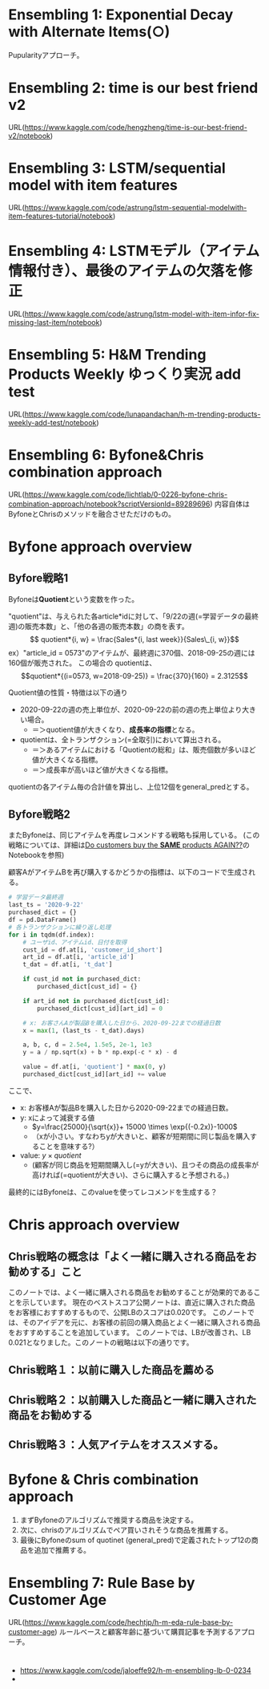 # Ensembling 1: Exponential Decay with Alternate Items(○)

Pupularityアプローチ。

# Ensembling 2: time is our best friend v2

URL(https://www.kaggle.com/code/hengzheng/time-is-our-best-friend-v2/notebook)

# Ensembling 3: LSTM/sequential model with item features

URL(https://www.kaggle.com/code/astrung/lstm-sequential-modelwith-item-features-tutorial/notebook)

# Ensembling 4: LSTMモデル（アイテム情報付き）、最後のアイテムの欠落を修正

URL(https://www.kaggle.com/code/astrung/lstm-model-with-item-infor-fix-missing-last-item/notebook)

# Ensembling 5: H&M Trending Products Weekly ゆっくり実況 add test

URL(https://www.kaggle.com/code/lunapandachan/h-m-trending-products-weekly-add-test/notebook)

# Ensembling 6: Byfone&Chris combination approach

URL(https://www.kaggle.com/code/lichtlab/0-0226-byfone-chris-combination-approach/notebook?scriptVersionId=89289696)
内容自体はByfoneとChrisのメソッドを融合させただけのもの。

# Byfone approach overview

## Byfore戦略1

Byfoneは**Quotient**という変数を作った。

"quotient"は、与えられた各article*idに対して、「9/22の週(=学習データの最終週)の販売本数」と、「他の各週の販売本数」の商を表す。
$$ quotient*{i, w} = \frac{Sales*{i, last week}}{Sales\_{i, w}}$$
ex）"article_id = 0573"のアイテムが、最終週に370個、2018-09-25の週には160個が販売された。
この場合の quotientは、
$$quotient*{(i=0573, w=2018-09-25)} = \frac{370}{160} = 2.3125$$

Quotient値の性質・特徴は以下の通り

- 2020-09-22の週の売上単位が、2020-09-22の前の週の売上単位より大きい場合。
  - ＝＞quotient値が大きくなり、**成長率の指標**となる。
- quotientは、全トランザクション(=全取引)において算出される。
  - ＝＞あるアイテムにおける「Quotientの総和」は、販売個数が多いほど値が大きくなる指標。
  - ＝＞成長率が高いほど値が大きくなる指標。

quotientの各アイテム毎の合計値を算出し、上位12個をgeneral_predとする。

## Byfore戦略2

またByfoneは、同じアイテムを再度レコメンドする戦略も採用している。
(この戦略については、詳細は[Do customers buy the **SAME** products AGAIN??](https://www.kaggle.com/code/lichtlab/do-customers-buy-the-same-products-again/notebook)のNotebookを参照)

顧客AがアイテムBを再び購入するかどうかの指標は、以下のコードで生成される。

```python
# 学習データ最終週
last_ts = '2020-9-22'
purchased_dict = {}
df = pd.DataFrame()
# 各トランザクションに繰り返し処理
for i in tqdm(df.index):
    # ユーザid、アイテムid、日付を取得
    cust_id = df.at[i, 'customer_id_short']
    art_id = df.at[i, 'article_id']
    t_dat = df.at[i, 't_dat']

    if cust_id not in purchased_dict:
        purchased_dict[cust_id] = {}

    if art_id not in purchased_dict[cust_id]:
        purchased_dict[cust_id][art_id] = 0

    # x: お客さんAが製品Bを購入した日から、2020-09-22までの経過日数
    x = max(1, (last_ts - t_dat).days)

    a, b, c, d = 2.5e4, 1.5e5, 2e-1, 1e3
    y = a / np.sqrt(x) + b * np.exp(-c * x) - d

    value = df.at[i, 'quotient'] * max(0, y)
    purchased_dict[cust_id][art_id] += value
```

ここで、

- x: お客様Aが製品Bを購入した日から2020-09-22までの経過日数。
- y: xによって減衰する値
  - $y=\frac{25000}{\sqrt{x}}+ 15000 \times \exp{(-0.2x)}-1000$
  - （xが小さい。すなわちyが大きいと、顧客が短期間に同じ製品を購入することを意味する?）
- value: $y \times quotient$
  - (顧客が同じ商品を短期間購入し(=yが大きい)、且つその商品の成長率が高ければ(=quotientが大きい)、さらに購入すると予想される。)

最終的にはByfoneは、このvalueを使ってレコメンドを生成する？

# Chris approach overview

## Chris戦略の概念は「よく一緒に購入される商品をお勧めする」こと

このノートでは、よく一緒に購入される商品をお勧めすることが効果的であることを示しています。
現在のベストスコア公開ノートは、直近に購入された商品をお客様におすすめするもので、公開LBのスコアは0.020です。
このノートでは、そのアイデアを元に、お客様の前回の購入商品とよく一緒に購入される商品をおすすめすることを追加しています。
このノートでは、LBが改善され、LB 0.021となりました。このノートの戦略は以下の通りです。

## Chris戦略１：以前に購入した商品を薦める
## Chris戦略２：以前購入した商品と一緒に購入された商品をお勧めする
## Chris戦略３：人気アイテムをオススメする。

# Byfone & Chris combination approach
1. まずByfoneのアルゴリズムで推奨する商品を決定する。
2. 次に、chrisのアルゴリズムでペア買いされそうな商品を推薦する。
3. 最後にByfoneのsum of quotinet (general_pred)で定義されたトップ12の商品を追加で推薦する。

# Ensembling 7: Rule Base by Customer Age

URL(https://www.kaggle.com/code/hechtjp/h-m-eda-rule-base-by-customer-age)
ルールベースと顧客年齢に基づいて購買記事を予測するアプローチ。

#

- https://www.kaggle.com/code/jaloeffe92/h-m-ensembling-lb-0-0234
-
